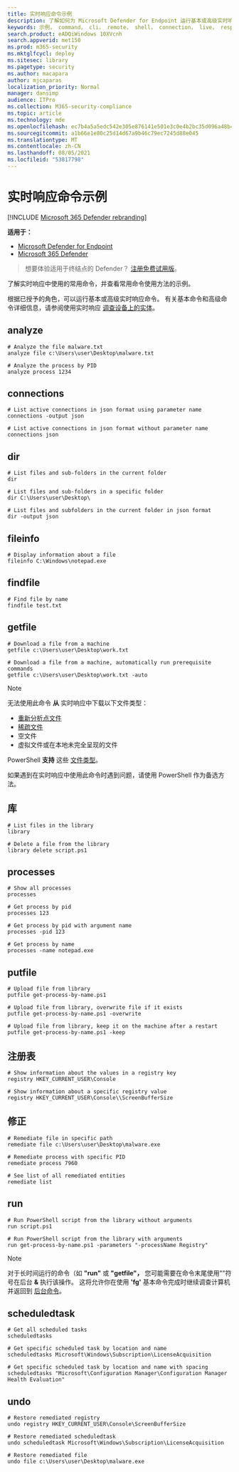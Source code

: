 ```yaml
---
title: 实时响应命令示例
description: 了解如何为 Microsoft Defender for Endpoint 运行基本或高级实时响应命令，并查看有关其使用方式的示例。
keywords: 示例， command， cli， remote， shell， connection， live， response， real-time， command， script， remediate， hunt， export， log， drop， download， file
search.product: eADQiWindows 10XVcnh
search.appverid: met150
ms.prod: m365-security
ms.mktglfcycl: deploy
ms.sitesec: library
ms.pagetype: security
ms.author: macapara
author: mjcaparas
localization_priority: Normal
manager: dansimp
audience: ITPro
ms.collection: M365-security-compliance
ms.topic: article
ms.technology: mde
ms.openlocfilehash: ec7b4a5a5edc542e305e876141e501e3c0e4b2bc35d096a48b4b6d36fe3e804d
ms.sourcegitcommit: a1b66e1e80c25d14d67a9b46c79ec7245d88e045
ms.translationtype: MT
ms.contentlocale: zh-CN
ms.lasthandoff: 08/05/2021
ms.locfileid: "53817798"
---
```

# <a name="live-response-command-examples"></a>实时响应命令示例

[!INCLUDE [Microsoft 365 Defender rebranding](../../includes/microsoft-defender.md)]


**适用于：**
- [Microsoft Defender for Endpoint](https://go.microsoft.com/fwlink/p/?linkid=2154037)
- [Microsoft 365 Defender](https://go.microsoft.com/fwlink/?linkid=2118804)

> 想要体验适用于终结点的 Defender？ [注册免费试用版](https://signup.microsoft.com/create-account/signup?products=7f379fee-c4f9-4278-b0a1-e4c8c2fcdf7e&ru=https://aka.ms/MDEp2OpenTrial?ocid=docs-wdatp-investigateip-abovefoldlink)。

了解实时响应中使用的常用命令，并查看常用命令使用方法的示例。

根据已授予的角色，可以运行基本或高级实时响应命令。 有关基本命令和高级命令详细信息，请参阅使用实时响应 [调查设备上的实体](live-response.md)。

## <a name="analyze"></a>analyze

```console
# Analyze the file malware.txt
analyze file c:\Users\user\Desktop\malware.txt
```

```console
# Analyze the process by PID
analyze process 1234
```

## <a name="connections"></a>connections

```console
# List active connections in json format using parameter name
connections -output json
```

```console
# List active connections in json format without parameter name
connections json
```

## <a name="dir"></a>dir

```console
# List files and sub-folders in the current folder
dir
```

```console
# List files and sub-folders in a specific folder
dir C:\Users\user\Desktop\
```

```console
# List files and subfolders in the current folder in json format
dir -output json
```

## <a name="fileinfo"></a>fileinfo

```console
# Display information about a file
fileinfo C:\Windows\notepad.exe
```

## <a name="findfile"></a>findfile

```console
# Find file by name
findfile test.txt
```

## <a name="getfile"></a>getfile

```console
# Download a file from a machine
getfile c:\Users\user\Desktop\work.txt
```

```console
# Download a file from a machine, automatically run prerequisite commands
getfile c:\Users\user\Desktop\work.txt -auto
```

>[!NOTE]
>
> 无法使用此命令 **从** 实时响应中下载以下文件类型：
>
> - [重新分析点文件](/windows/desktop/fileio/reparse-points/)
> - [稀疏文件](/windows/desktop/fileio/sparse-files/)
> - 空文件
> - 虚拟文件或在本地未完全呈现的文件
>
> PowerShell **支持** 这些 [文件类型](/powershell/scripting/overview)。
>
> 如果遇到在实时响应中使用此命令时遇到问题，请使用 PowerShell 作为备选方法。

## <a name="library"></a>库

```console
# List files in the library
library
```

```console
# Delete a file from the library
library delete script.ps1
```

## <a name="processes"></a>processes

```console
# Show all processes
processes
```

```console
# Get process by pid
processes 123
```

```console
# Get process by pid with argument name
processes -pid 123
```

```console
# Get process by name
processes -name notepad.exe
```

## <a name="putfile"></a>putfile

```console
# Upload file from library
putfile get-process-by-name.ps1
```

```console
# Upload file from library, overwrite file if it exists
putfile get-process-by-name.ps1 -overwrite
```

```console
# Upload file from library, keep it on the machine after a restart
putfile get-process-by-name.ps1 -keep
```

## <a name="registry"></a>注册表

```console
# Show information about the values in a registry key
registry HKEY_CURRENT_USER\Console
```

```console
# Show information about a specific registry value
registry HKEY_CURRENT_USER\Console\\ScreenBufferSize
```


## <a name="remediate"></a>修正

```console
# Remediate file in specific path
remediate file c:\Users\user\Desktop\malware.exe
```

```console
# Remediate process with specific PID
remediate process 7960
```

```console
# See list of all remediated entities
remediate list
```

## <a name="run"></a>run

```console
# Run PowerShell script from the library without arguments
run script.ps1
```

```console
# Run PowerShell script from the library with arguments
run get-process-by-name.ps1 -parameters "-processName Registry"
```

>[!NOTE]
>
> 对于长时间运行的命令（如 **"run"** 或 **"getfile"，** 您可能需要在命令末尾使用""符号在后台 **&** 执行该操作。
> 这将允许你在使用 **'fg'** 基本命令完成时继续调查计算机并返回到 [后台命令](live-response.md#basic-commands)。

## <a name="scheduledtask"></a>scheduledtask

```console
# Get all scheduled tasks
scheduledtasks
```

```console
# Get specific scheduled task by location and name
scheduledtasks Microsoft\Windows\Subscription\LicenseAcquisition
```

```console
# Get specific scheduled task by location and name with spacing
scheduledtasks "Microsoft\Configuration Manager\Configuration Manager Health Evaluation"
```

## <a name="undo"></a>undo

```console
# Restore remediated registry
undo registry HKEY_CURRENT_USER\Console\ScreenBufferSize
```

```console
# Restore remediated scheduledtask
undo scheduledtask Microsoft\Windows\Subscription\LicenseAcquisition
```

```console
# Restore remediated file
undo file c:\Users\user\Desktop\malware.exe
```
